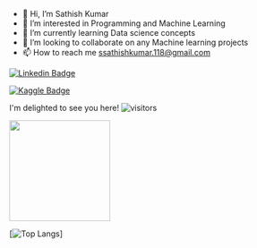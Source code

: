 - 👋 Hi, I’m Sathish Kumar
- 👀 I’m interested in Programming and Machine Learning
- 🌱 I’m currently learning Data science concepts
- 💞️ I’m looking to collaborate on any Machine learning projects
- 📫 How to reach me ssathishkumar.118@gmail.com

[![Linkedin Badge](https://img.shields.io/badge/-LinkedIn-0e76a8?style=flat-square&logo=Linkedin&logoColor=white)](https://www.linkedin.com/in/sathish-kumar-unique/)

[![Kaggle Badge](https://img.shields.io/badge/-Kaggle-0e76a8?style=flat-square&logo=Kaggle&logoColor=white)](https://www.kaggle.com/ssathishkumar)

I'm delighted to see you here!
![visitors](https://visitor-badge.glitch.me/badge?page_id=${your.username}.${your.repo.id})


<img height="180em" src="https://github-readme-stats.vercel.app/api?username=sathishkumar118&show_icons=true&hide_border=true&&count_private=true&include_all_commits=true" />

[![Top Langs](https://github-readme-stats.vercel.app/api/top-langs/?username=sathishkumar118)]
